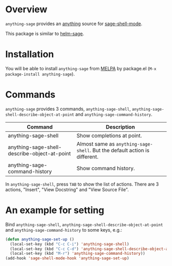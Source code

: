 # Overview
`anything-sage` provides an [anything](https://github.com/emacs-anything/anything)
 source for
[sage-shell-mode](https://github.com/stakemori/sage-shell-mode).

This package is similar to
[helm-sage](https://github.com/stakemori/helm-sage).

# Installation
You will be able to install `anything-sage` from
[MELPA](https://github.com/milkypostman/melpa.git) by package.el
(`M-x package-install anything-sage`).


# Commands
`anything-sage` provides 3 commands, `anything-sage-shell`,
`anything-sage-shell-describe-object-at-point` and
`anything-sage-command-history`.

| Command                                  | Description                                                            |
|------------------------------------------|------------------------------------------------------------------------|
| anything-sage-shell                          | Show completions at point.                                             |
| anything-sage-shell-describe-object-at-point | Almost same as `anything-sage-shell`. But the default action is different. |
| anything-sage-command-history                | Show command history.                                                  |

In `anything-sage-shell`, press `TAB` to show the list of actions.
There are 3 actions, "Insert", "View Docstring" and "View Source File".



# An example for setting
Bind `anything-sage-shell`,
`anything-sage-shell-describe-object-at-point` and
`anything-sage-command-history` to some keys, e.g.:
```lisp
(defun anything-sage-set-up ()
  (local-set-key (kbd "C-c C-i") 'anything-sage-shell)
  (local-set-key (kbd "C-c C-d") 'anything-sage-shell-describe-object-at-point)
  (local-set-key (kbd "M-r") 'anything-sage-command-history))
(add-hook 'sage-shell-mode-hook 'anything-sage-set-up)
```
